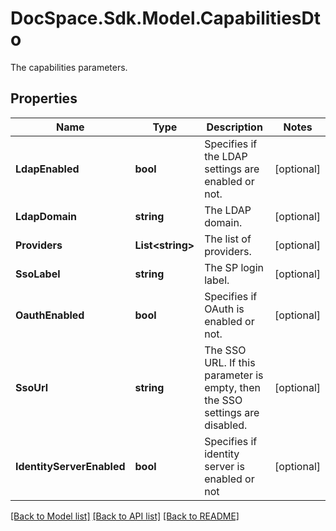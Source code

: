 # DocSpace.Sdk.Model.CapabilitiesDto
The capabilities parameters.

## Properties

Name | Type | Description | Notes
------------ | ------------- | ------------- | -------------
**LdapEnabled** | **bool** | Specifies if the LDAP settings are enabled or not. | [optional] 
**LdapDomain** | **string** | The LDAP domain. | [optional] 
**Providers** | **List&lt;string&gt;** | The list of providers. | [optional] 
**SsoLabel** | **string** | The SP login label. | [optional] 
**OauthEnabled** | **bool** | Specifies if OAuth is enabled or not. | [optional] 
**SsoUrl** | **string** | The SSO URL. If this parameter is empty, then the SSO settings are disabled. | [optional] 
**IdentityServerEnabled** | **bool** | Specifies if identity server is enabled or not | [optional] 

[[Back to Model list]](../README.md#documentation-for-models) [[Back to API list]](../README.md#documentation-for-api-endpoints) [[Back to README]](../README.md)

